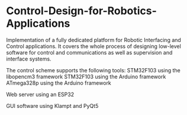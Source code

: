 # Control-Design-for-Robotics-Applications
Implementation of a fully dedicated platform for Robotic Interfacing and Control applications. 
It covers the whole process of designing low-level software for control and communications as well as supervision and interface systems.

The control scheme supports the following tools:
  STM32F103 using the libopencm3 framework
  STM32F103 using the Arduino framework
  ATmega328p using the Arduino framework

Web server using an ESP32

GUI software using Klampt and PyQt5 
